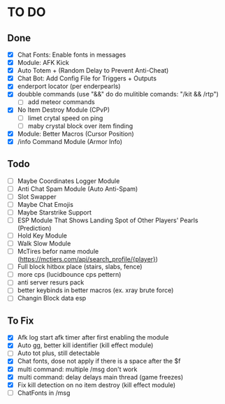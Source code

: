 # TO DO

## Done

-   [x] Chat Fonts: Enable fonts in messages
-   [x] Module: AFK Kick
-   [x] Auto Totem + (Random Delay to Prevent Anti-Cheat)
-   [x] Chat Bot: Add Config File for Triggers + Outputs
-   [x] enderport locator (per enderpearls)
-   [x] doubble commands (use "&&" do do mulitible comands: "/kit && /rtp")
    -   [ ] add meteor commands
-   [x] No Item Destroy Module (CPvP)
    -   [ ] limet crytal speed on ping
    -   [ ] maby crystal block over item finding
-   [x] Module: Better Macros (Cursor Position)
-   [x] /info Command Module (Armor Info)

## Todo

-   [ ] Maybe Coordinates Logger Module
-   [ ] Anti Chat Spam Module (Auto Anti-Spam)
-   [ ] Slot Swapper
-   [ ] Maybe Chat Emojis
-   [ ] Maybe Starstrike Support
-   [ ] ESP Module That Shows Landing Spot of Other Players' Pearls (Prediction)
-   [ ] Hold Key Module
-   [ ] Walk Slow Module
-   [ ] McTires befor name module (https://mctiers.com/api/search_profile/{player})
-   [ ] Full block hitbox place (stairs, slabs, fence)
-   [ ] more cps (lucidbounce cps pettern)
-   [ ] anti server resurs pack
-   [ ] better keybinds in better macros (ex. xray brute force)
-   [ ] Changin Block data esp

## To Fix

-   [x] Afk log start afk timer after first enabling the module
-   [x] Auto gg, better kill identifier (kill effect module)
-   [ ] Auto tot plus, still detectable
-   [x] Chat fonts, dose not apply if there is a space after the $f
-   [x] multi command: multiple /msg don't work
-   [x] multi command: delay delays main thread (game freezes)
-   [x] Fix kill detection on no item destroy (kill effect module)
-   [ ] ChatFonts in /msg
